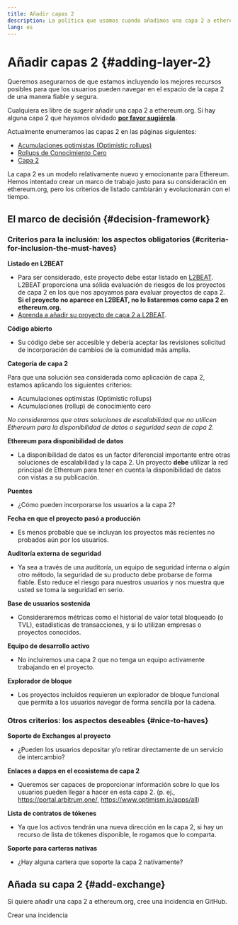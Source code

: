 ```yaml
---
title: Añadir capas 2
description: La política que usamos cuando añadimos una capa 2 a ethereum.org
lang: es
---
```


# Añadir capas 2 {#adding-layer-2}

Queremos asegurarnos de que estamos incluyendo los mejores recursos posibles para que los usuarios pueden navegar en el espacio de la capa 2 de una manera fiable y segura.

Cualquiera es libre de sugerir añadir una capa 2 a ethereum.org. Si hay alguna capa 2 que hayamos olvidado **[ por favor sugiérela](https://github.com/ethereum/ethereum-org-website/issues/new?&template=suggest_layer2.md)**.

Actualmente enumeramos las capas 2 en las páginas siguientes:

- [Acumulaciones optimistas (Optimistic rollups)](/developers/docs/scaling/optimistic-rollups/)
- [Rollups de Conocimiento Cero](/developers/docs/scaling/zk-rollups/)
- [Capa 2](/layer-2/)

La capa 2 es un modelo relativamente nuevo y emocionante para Ethereum. Hemos intentado crear un marco de trabajo justo para su consideración en ethereum.org, pero los criterios de listado cambiarán y evolucionarán con el tiempo.

## El marco de decisión {#decision-framework}

### Criterios para la inclusión: los aspectos obligatorios {#criteria-for-inclusion-the-must-haves}

**Listado en L2BEAT**

- Para ser considerado, este proyecto debe estar listado en [L2BEAT](https://l2beat.com). L2BEAT proporciona una sólida evaluación de riesgos de los proyectos de capa 2 en los que nos apoyamos para evaluar proyectos de capa 2. **Si el proyecto no aparece en L2BEAT, no lo listaremos como capa 2 en ethereum.org.**
- [Aprenda a añadir su proyecto de capa 2 a L2BEAT](https://github.com/l2beat/l2beat/blob/master/CONTRIBUTING.md).

**Código abierto**

- Su código debe ser accesible y debería aceptar las revisiones solicitud de incorporación de cambios de la comunidad más amplia.

**Categoría de capa 2**

Para que una solución sea considerada como aplicación de capa 2, estamos aplicando los siguientes criterios:

- Acumulaciones optimistas (Optimistic rollups)
- Acumulaciones (rollup) de conocimiento cero

_No consideramos que otras soluciones de escalabilidad que no utilicen Ethereum para la disponibilidad de datos o seguridad sean de capa 2._

**Ethereum para disponibilidad de datos**

- La disponibilidad de datos es un factor diferencial importante entre otras soluciones de escalabilidad y la capa 2. Un proyecto **debe** utilizar la red principal de Ethereum para tener en cuenta la disponibilidad de datos con vistas a su publicación.

**Puentes**

- ¿Cómo pueden incorporarse los usuarios a la capa 2?

**Fecha en que el proyecto pasó a producción**

- Es menos probable que se incluyan los proyectos más recientes no probados aún por los usuarios.

**Auditoría externa de seguridad**

- Ya sea a través de una auditoría, un equipo de seguridad interna o algún otro método, la seguridad de su producto debe probarse de forma fiable. Esto reduce el riesgo para nuestros usuarios y nos muestra que usted se toma la seguridad en serio.

**Base de usuarios sostenida**

- Consideraremos métricas como el historial de valor total bloqueado (o TVL), estadísticas de transacciones, y si lo utilizan empresas o proyectos conocidos.

**Equipo de desarrollo activo**

- No incluiremos una capa 2 que no tenga un equipo activamente trabajando en el proyecto.

**Explorador de bloque**

- Los proyectos incluidos requieren un explorador de bloque funcional que permita a los usuarios navegar de forma sencilla por la cadena.

### Otros criterios: los aspectos deseables {#nice-to-haves}

**Soporte de Exchanges al proyecto**

- ¿Pueden los usuarios depositar y/o retirar directamente de un servicio de intercambio?

**Enlaces a dapps en el ecosistema de capa 2**

- Queremos ser capaces de proporcionar información sobre lo que los usuarios pueden llegar a hacer en esta capa 2. (p. ej., https://portal.arbitrum.one/, https://www.optimism.io/apps/all)

**Lista de contratos de tókenes**

- Ya que los activos tendrán una nueva dirección en la capa 2, si hay un recurso de lista de tókenes disponible, le rogamos que lo comparta.

**Soporte para carteras nativas**

- ¿Hay alguna cartera que soporte la capa 2 nativamente?

## Añada su capa 2 {#add-exchange}

Si quiere añadir una capa 2 a ethereum.org, cree una incidencia en GitHub.

<ButtonLink to="https://github.com/ethereum/ethereum-org-website/issues/new?&template=suggest_layer2.md">
  Crear una incidencia
</ButtonLink>
